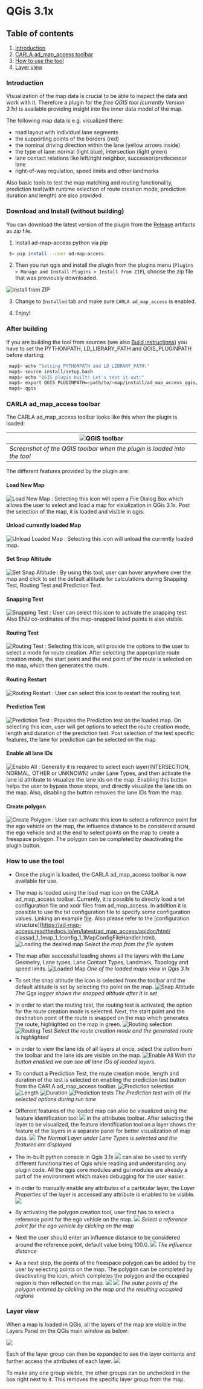 # QGis 3.1x

## Table of contents
1. [Introduction](#introduction)
2. [CARLA ad_map_access toolbar](#toolbar)
3. [How to use the tool](#howtouse)
4. [Layer view ](#Layerview)

### Introduction <a name="introduction"></a>
Visualization of the map data is crucial to be able to inspect the data and work with it.
Therefore a plugin for the *free QGIS tool (currently Version 3.1x)* is available providing insight into the inner data model of the map.

The following map data is e.g. visualized there:

- road layout with individual lane segments
- the supporting points of the borders (red)
- the nominal driving direction within the lane (yellow arrows inside)
- the type of lane: normal (light blue), intersection (light green)
- lane contact relations like left/right neighbor, successor/predecessor lane
- right-of-way regulation, speed limits and other landmarks

Also basic tools to test the map matching and routing functionality, prediction test(with runtime selection of route creation mode, prediction duration and length) are also provided.

### Download and Install (without building)
You can download the latest version of the plugin from the [Release](https://github.com/carla-simulator/map/releases/latest) artifacts as *zip* file.

  1. Install ad-map-access python via pip
  ```bash
   $> pip install --user ad-map-access
  ```

  2. Then you run qgis and install the plugin from the plugins menu (`Plugins > Manage and Install Plugins > Install from ZIP`),
  choose the zip file that was previously downloaded.

  ![Install from ZIP](images/InstallZip.png)

  3. Change to `Installed` tab and make sure `CARLA ad_map_access` is enabled.

  4. Enjoy!

### After building
If you are building the tool from sources
(see also [Build instructions](https://ad-map-access.readthedocs.io/en/latest/BUILDING/index.html))
you have to set the PYTHONPATH, LD_LIBRARY_PATH and QGIS_PLUGINPATH before starting:
```bash
 map$> echo "Setting PYTHONPATH and LD_LIBRARY_PATH:"
 map$> source install/setup.bash
 map$> echo "QGIS plugin built! Let's test it out:"
 map$> export QGIS_PLUGINPATH=<path/to/>map/install/ad_map_access_qgis/share/qgis/python/plugins
 map$> qgis
```

### CARLA ad_map_access toolbar <a name="toolbar"></a>
The CARLA ad_map_access toolbar looks like this when the plugin is loaded:

| ![QGIS toolbar](images/toolbar.png) |
| -- |
| *Screenshot of the QGIS toolbar when the plugin is loaded into the tool* |


The different features provided by the plugin are:
#### Load New Map
 ![Load New Map](images/Load.png) : Selecting this icon will open a File Dialog Box which allows the user to select and load a map for visialization in QGis 3.1x. Post the selection of the map, it is loaded and visible in qgis.
#### Unload currently loaded Map
 ![Unload Loaded Map](images/Unload.png) : Selecting this icon will unload the currently loaded map.
#### Set Snap Altitude
 ![Set Snap Altitude](images/Setsnapaltitude.png) : By using this tool, user can hover anywhere over the map and click to set the default altitude for calculations during Snapping Test, Routing Test and Prediction Test.
#### Snapping Test
 ![Snapping Test](images/Snappingtest.png) : User can select this icon to activate the snapping test. Also ENU co-ordinates of the map-snapped listed points is also visible.
#### Routing Test
 ![Routing Test](images/Routingtest.png) : Selecting this icon, will provide the options to the user to select a mode for route creation. After selecting the appropriate route creation mode, the start point and the end point of the route is selected on the map, which then generates the route.
#### Routing Restart
 ![Routing Restart](images/Routingrestart.png) : User can select this icon to restart the routing test.
#### Prediction Test
 ![Prediction Test](images/Predictiontest.png) : Provides the Prediction test on the loaded map. On selecting this icon, user will get options to select the route creation mode, length and duration of the prediction test. Post selection of the test specific features, the lane for prediction can be selected on the map.
#### Enable all lane IDs
 ![Enable All](images/ID.png) : Generally it is required to select each layer(INTERSECTION, NORMAL, OTHER or UNKNOWN) under Lane Types, and then activate the lane id attribute to visualize the lane ids on the map. Enabling this button helps the user to bypass those steps, and directly visualize the lane ids on the map. Also, disabling the button removes the lane IDs from the map.
#### Create polygon
 ![Create Polygon](images/Createpolygon.png) : User can activate this icon to select a reference point for the ego vehicle on the map, the influence distance to be considered around the ego vehicle and at the end to select points on the map to create a freespace polygon. The polygon can be completed by deactivating the plugin button.

### How to use the tool <a name="howtouse"></a>
- Once the plugin is loaded, the CARLA ad_map_access toolbar is now available for use.
- The map is loaded using the load map icon on the CARLA ad_map_access toolbar.
  Currently, it is possible to directly load a txt configuration file and xodr files from ad_map_access.
  In addition it is possible to use the txt configuration file to specify some configuration values.
  Linking an example [file](https://github.com/carla-simulator/map/blob/main/ad_map_access/tests/test_files/Town01.txt).
  Also please refer to the [configuration structure](https://ad-map-access.readthedocs.io/en/latest/ad_map_access/apidoc/html/        classad_1_1map_1_1config_1_1MapConfigFileHandler.html).
 ![Loading the desired map](images/Load_file.png "Select the map from the file system")
      *Select the map from the file system*

- The map after successful loading shows all the layers with the Lane Geometry, Lane types, Lane Contact Types, Landmark, Topology and speed limits.
 ![Loaded Map](images/loaded_map.png)
      *One of the loaded maps view in Qgis 3.1x*

- To set the snap altitude the icon is selected from the toolbar and the default altitude is set by selecting the point on the map.
 ![Snap Altitude](images/SetSnapAltitude.png)
      *The Qgs logger shows the snapped altitude after it is set*

- In order to start the routing test, the routing test is activated, the option for the route creation mode is selected. Next, the start point and the destination point of the route is snapped on the map which generates the route, highlighted on the map in green.
 ![Routing selection](images/mode_creation.png) ![Routing Test](images/routing.png)
      *Select the route creation mode and the generated route is highlighted*

- In order to view the lane ids of all layers at once, select the option from the toolbar and the lane ids are visible on the map.
 ![Enable All](images/view_all_laneids.png)
      *With the button enabled we can see all lane IDs of loaded layers.*

- To conduct a Prediction Test, the route creation mode, length and duration of the test is selected on enabling the prediction test button from the CARLA ad_map_access toolbar.
![Prediction selection](images/prediction_mode.png) ![Length](images/length.png) ![Duration](images/duration.png)
![Prediction tests](images/prediction_result.png)
      *The Prediction test with all the selected options during run time*

- Different features of the loaded map can also be visualized using the feature identification tool ![](images/feature_tool.png) in the attributes toolbar.
After selecting the layer to be visualized, the feature identification tool on a layer shows the feature of the layers in a separate panel for better visualization of map data.
 ![](images/feature_tool_result.png)
     *The Normal Layer under Lane Types is selected and the features are displayed*

- The in-built python console in Qgis 3.1x ![](images/python.png) can also be used to verify different functionalities of Qgis while reading and understanding any plugin code. All the qgis core modules and gui modules are already a part of the environment which makes debugging for the user easier.

- In order to manually enable any attributes of a particular layer, the *Layer Properties* of the layer is accessed any attribute is enabled to be visible.
  ![](images/Attributes.png)
  
- By activating the polygon creation tool, user first has to select a reference point for the ego vehicle on the map. 
  ![](images/ReferencePoint.png)
  *Select a reference point for the ego vehicle by clicking on the map*
  
- Next the user should enter an influence distance to be considered around the reference point, default value being 100.0. 
  ![](images/InfluenceDistance.png)
  *The influence distance*

- As a next step, the points of the freespace polygon can be added by the user by selecting points on the map. The polygon can be completed by deactivating the icon, which completes the polygon and the occupied region is then reflected on the map. 
  ![](images/SelectPoints.png) 
  ![](images/ResultingPolygon.png)
  *The outer points of the polygon entered by clicking on the map and the resulting occupied regions*
  
### Layer view <a name="Layerview"></a>
When a map is loaded in QGis, all the layers of the map are visible in the Layers Panel on the QGis main window as below:

![](images/Layer_view.png)

Each of the layer group can then be expanded to see the layer contents and further access the attributes of each layer.
![](images/expanded_layers.png)

To make any one group visible, the other groups can be unchecked in the box right next to it. This removes the specific layer group from the map.
